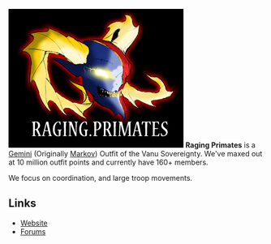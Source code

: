 ![](images/Rpbanner.jpg "fig:Rpbanner.jpg") **Raging Primates** is a
[Gemini](../etc/Gemini.md) (Originally [Markov](../etc/Markov.md))
Outfit of the Vanu Sovereignty. We've maxed out at 10 million outfit
points and currently have 160+ members.

We focus on coordination, and large troop movements.

## Links

- [Website](http://ragingprimates.wetpaint.com/)
- [Forums](http://ragingprimates.proboards.com)
